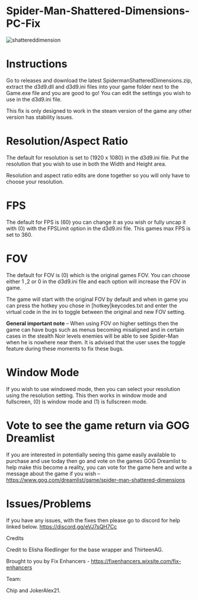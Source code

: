 # Spider-Man-Shattered-Dimensions-PC-Fix

![shattereddimension](https://github.com/user-attachments/assets/d462980f-5290-4249-a518-e98806c0dcb6)

# Instructions
Go to releases and download the latest SpidermanShatteredDimensions.zip, extract the d3d9.dll and d3d9.ini files into your game folder next to the Game.exe file and you are good to go! You can edit the settings you wish to use in the d3d9.ini file.

This fix is only designed to work in the steam version of the game any other version has stability issues.
# Resolution/Aspect Ratio
The default for resolution is set to (1920 x 1080) in the d3d9.ini file. Put the resolution that you wish to use in both the Width and Height area.

Resolution and aspect ratio edits are done together so you will only have to choose your resolution.

# FPS
The default for FPS is (60) you can change it as you wish or fully uncap it with (0) with the FPSLimit option in the d3d9.ini file. This games max FPS is set to 360.

# FOV
The default for FOV is (0) which is the original games FOV. You can choose either 1 ,2 or 0 in the d3d9.ini file and each option will increase the FOV in game.

The game will start with the original FOV by default and when in game you can press the hotkey you chose in [hotkey]keycodes.txt and enter the virtual code in the ini to toggle between the original and new FOV setting.

**General important note** – When using FOV on higher settings then the game can have bugs such as menus becoming misaligned and in certain cases in the stealth Noir levels enemies will be able to see Spider-Man when he is nowhere near them. It is advised that the user uses the toggle feature during these moments to fix these bugs.

# Window Mode
If you wish to use windowed mode, then you can select your resolution using the resolution setting. This then works in window mode and fullscreen, (0) is window mode and (1) is fullscreen mode.

# Vote to see the game return via GOG Dreamlist
If you are interested in potentially seeing this game easily available to purchase and use today then go and vote on the games GOG Dreamlist to help make this become a reality, you can vote for the game here and write a message about the game if you wish – https://www.gog.com/dreamlist/game/spider-man-shattered-dimensions 

# Issues/Problems
If you have any issues, with the fixes then please go to discord for help linked below. https://discord.gg/eVJ7sQH7Cc

Credits

Credit to Elisha Riedlinger for the base wrapper and ThirteenAG.

Brought to you by Fix Enhancers - https://fixenhancers.wixsite.com/fix-enhancers

Team:

Chip and JokerAlex21.
